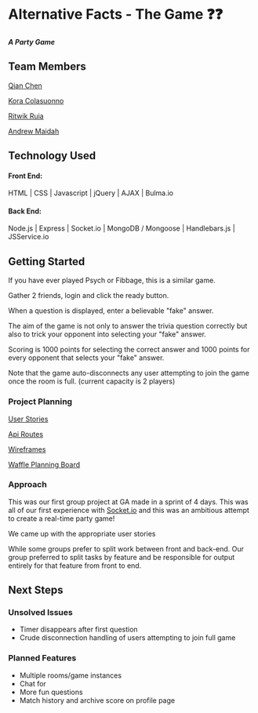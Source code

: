 # Alternative Facts - The Game :question::question:

##### A Party Game

## Team Members
[Qian Chen](https://github.com/Hesai69)

[Kora Colasuonno](https://github.com/trashdaemon)

[Ritwik Ruia](https://github.com/ritz1337)

[Andrew Maidah](https://github.com/amaidah)


## Technology Used

#### Front End: 
HTML | CSS | Javascript | jQuery | AJAX | Bulma.io

#### Back End:
Node.js | Express | Socket.io | MongoDB / Mongoose | Handlebars.js | JSService.io

## Getting Started

If you have ever played Psych or Fibbage, this is a similar game.

Gather 2 friends, login and click the ready button.

When a question is displayed, enter a believable "fake" answer.

The aim of the game is not only to answer the trivia question correctly but also to trick your opponent into selecting your "fake" answer. 

Scoring is 1000 points for selecting the correct answer and 1000 points for every opponent that selects your "fake" answer.

Note that the game auto-disconnects any user attempting to join the game once the room is full. (current capacity is 2 players)

### Project Planning

[User Stories](../master/planning/user-stories.md)

[Api Routes](../master/planning/rest-api-routes.md)

[Wireframes](../master/planning/wireframes)

[Waffle Planning Board](https://waffle.io/QuARK-0/alt-facts)

### Approach

This was our first group project at GA made in a sprint of 4 days. This was all of our first experience with [Socket.io](http://socket.io/) and this was an ambitious attempt to create a real-time party game!

We came up with the appropriate user stories 

While some groups prefer to split work between front and back-end. Our group preferred to split tasks by feature and be responsible for output entirely for that feature from front to end.

## Next Steps

### Unsolved Issues
- Timer disappears after first question
- Crude disconnection handling of users attempting to join full game


### Planned Features
- Multiple rooms/game instances
- Chat for 
- More fun questions
- Match history and archive score on profile page

